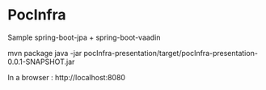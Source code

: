 PocInfra
========

Sample spring-boot-jpa + spring-boot-vaadin

mvn package
java -jar pocInfra-presentation/target/pocInfra-presentation-0.0.1-SNAPSHOT.jar

In a browser : http://localhost:8080
